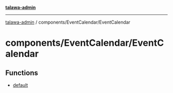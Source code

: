 [**talawa-admin**](../../../README.md)

***

[talawa-admin](../../../modules.md) / components/EventCalendar/EventCalendar

# components/EventCalendar/EventCalendar

## Functions

- [default](functions/default.md)
